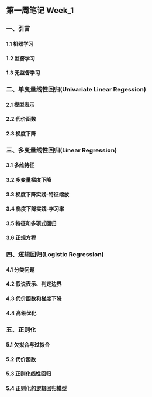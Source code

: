 ## 第一周笔记 Week_1

### 一、引言

#### 1.1 机器学习

#### 1.2 监督学习

#### 1.3 无监督学习

### 二、单变量线性回归(Univariate Linear Regession)

#### 2.1 模型表示

#### 2.2 代价函数

#### 2.3 梯度下降

### 三、多变量线性回归(Linear Regression)

#### 3.1 多维特征

#### 3.2 多变量梯度下降

#### 3.3 梯度下降实践-特征缩放

#### 3.4 梯度下降实践-学习率

#### 3.5 特征和多项式回归

#### 3.6 正规方程

### 四、逻辑回归(Logistic Regression)

#### 4.1 分类问题

#### 4.2 假说表示、判定边界

#### 4.3 代价函数和梯度下降

#### 4.4 高级优化

### 五、正则化

#### 5.1 欠拟合与过拟合

#### 5.2 代价函数

#### 5.3 正则化线性回归

#### 5.4 正则化的逻辑回归模型